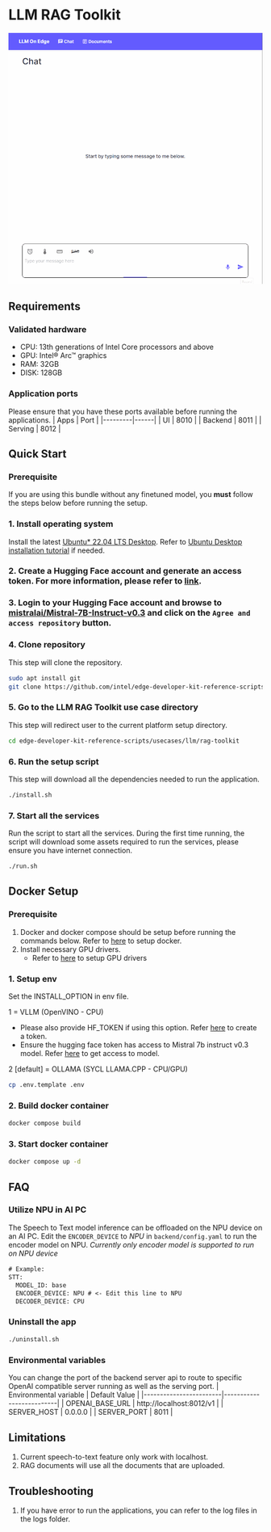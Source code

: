 # LLM RAG Toolkit
![LLM On Edge](./assets/ui.gif)

## Requirements
### Validated hardware
* CPU: 13th generations of Intel Core processors and above
* GPU: Intel® Arc™ graphics
* RAM: 32GB
* DISK: 128GB

### Application ports
Please ensure that you have these ports available before running the applications.
| Apps    | Port |
|---------|------|
| UI      | 8010 |
| Backend | 8011 |
| Serving | 8012 |

## Quick Start
### Prerequisite
If you are using this bundle without any finetuned model, you **must** follow the steps below before running the setup.

### 1. Install operating system
Install the latest [Ubuntu* 22.04 LTS Desktop](https://releases.ubuntu.com/jammy/). Refer to [Ubuntu Desktop installation tutorial](https://ubuntu.com/tutorials/install-ubuntu-desktop#1-overview) if needed.

<a name="hf-token-anchor"></a>
### 2. Create a Hugging Face account and generate an access token. For more information, please refer to [link](https://huggingface.co/docs/hub/en/security-tokens).

<a name="hf-access-anchor"></a>
### 3. Login to your Hugging Face account and browse to [mistralai/Mistral-7B-Instruct-v0.3](https://huggingface.co/mistralai/Mistral-7B-Instruct-v0.3) and click on the `Agree and access repository` button.

### 4. Clone repository
This step will clone the repository.
```bash
sudo apt install git
git clone https://github.com/intel/edge-developer-kit-reference-scripts
```

### 5. Go to the LLM RAG Toolkit use case directory
This step will redirect user to the current platform setup directory.
```bash
cd edge-developer-kit-reference-scripts/usecases/llm/rag-toolkit
```

### 6. Run the setup script
This step will download all the dependencies needed to run the application.
```bash
./install.sh
```

### 7. Start all the services
Run the script to start all the services. During the first time running, the script will download some assets required to run the services, please ensure you have internet connection.
```bash
./run.sh
```
## Docker Setup
### Prerequisite
1. Docker and docker compose should be setup before running the commands below. Refer to [here](https://docs.docker.com/engine/install/) to setup docker.
1. Install necessary GPU drivers.
   - Refer to [here](../../../gpu/arc/dg2/README.md) to setup GPU drivers


### 1. Setup env
Set the INSTALL_OPTION in env file. 

1 = VLLM (OpenVINO - CPU)
  - Please also provide HF_TOKEN if using this option. Refer [here](#hf-token-anchor) to create a token.
  - Ensure the hugging face token has access to Mistral 7b instruct v0.3 model. Refer [here](#hf-access-anchor) to get access to model.

2 [default] = OLLAMA (SYCL LLAMA.CPP - CPU/GPU)
```bash
cp .env.template .env
```

### 2. Build docker container
```bash
docker compose build
```
 
### 3. Start docker container
```bash
docker compose up -d
```

## FAQ
### Utilize NPU in AI PC
The Speech to Text model inference can be offloaded on the NPU device on an AI PC. Edit the `ENCODER_DEVICE` to *NPU* in `backend/config.yaml` to run the encoder model on NPU. *Currently only encoder model is supported to run on NPU device*
```
# Example:
STT:
  MODEL_ID: base
  ENCODER_DEVICE: NPU # <- Edit this line to NPU
  DECODER_DEVICE: CPU
```

### Uninstall the app
```bash
./uninstall.sh
```

### Environmental variables
You can change the port of the backend server api to route to specific OpenAI compatible server running as well as the serving port.
| Environmental variable |       Default Value      |
|------------------------|--------------------------|
| OPENAI_BASE_URL        | http://localhost:8012/v1 |
| SERVER_HOST            |          0.0.0.0         |
| SERVER_PORT            |           8011           |

## Limitations
1. Current speech-to-text feature only work with localhost.
2. RAG documents will use all the documents that are uploaded.

## Troubleshooting
1. If you have error to run the applications, you can refer to the log files in the logs folder.
